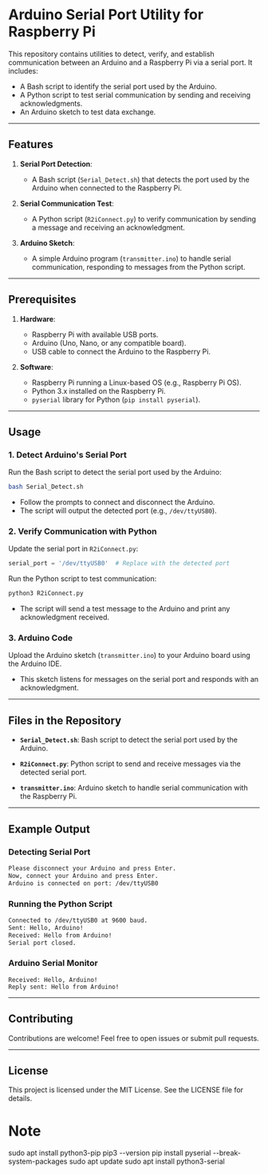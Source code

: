 
# Arduino Serial Port Utility for Raspberry Pi

This repository contains utilities to detect, verify, and establish communication between an Arduino and a Raspberry Pi via a serial port. It includes:

- A Bash script to identify the serial port used by the Arduino.
- A Python script to test serial communication by sending and receiving acknowledgments.
- An Arduino sketch to test data exchange.

---

## Features

1. **Serial Port Detection**:
   - A Bash script (`Serial_Detect.sh`) that detects the port used by the Arduino when connected to the Raspberry Pi.

2. **Serial Communication Test**:
   - A Python script (`R2iConnect.py`) to verify communication by sending a message and receiving an acknowledgment.

3. **Arduino Sketch**:
   - A simple Arduino program (`transmitter.ino`) to handle serial communication, responding to messages from the Python script.

---

## Prerequisites

1. **Hardware**:
   - Raspberry Pi with available USB ports.
   - Arduino (Uno, Nano, or any compatible board).
   - USB cable to connect the Arduino to the Raspberry Pi.

2. **Software**:
   - Raspberry Pi running a Linux-based OS (e.g., Raspberry Pi OS).
   - Python 3.x installed on the Raspberry Pi.
   - `pyserial` library for Python (`pip install pyserial`).

---

## Usage

### 1. Detect Arduino's Serial Port

Run the Bash script to detect the serial port used by the Arduino:
```bash
bash Serial_Detect.sh
```

- Follow the prompts to connect and disconnect the Arduino.
- The script will output the detected port (e.g., `/dev/ttyUSB0`).

### 2. Verify Communication with Python

Update the serial port in `R2iConnect.py`:
```python
serial_port = '/dev/ttyUSB0'  # Replace with the detected port
```

Run the Python script to test communication:
```bash
python3 R2iConnect.py
```

- The script will send a test message to the Arduino and print any acknowledgment received.

### 3. Arduino Code

Upload the Arduino sketch (`transmitter.ino`) to your Arduino board using the Arduino IDE.

- This sketch listens for messages on the serial port and responds with an acknowledgment.

---

## Files in the Repository

- **`Serial_Detect.sh`**:
  Bash script to detect the serial port used by the Arduino.

- **`R2iConnect.py`**:
  Python script to send and receive messages via the detected serial port.

- **`transmitter.ino`**:
  Arduino sketch to handle serial communication with the Raspberry Pi.

---

## Example Output

### Detecting Serial Port
```bash
Please disconnect your Arduino and press Enter.
Now, connect your Arduino and press Enter.
Arduino is connected on port: /dev/ttyUSB0
```

### Running the Python Script
```bash
Connected to /dev/ttyUSB0 at 9600 baud.
Sent: Hello, Arduino!
Received: Hello from Arduino!
Serial port closed.
```

### Arduino Serial Monitor
```plaintext
Received: Hello, Arduino!
Reply sent: Hello from Arduino!
```

---

## Contributing

Contributions are welcome! Feel free to open issues or submit pull requests.

---

## License

This project is licensed under the MIT License. See the LICENSE file for details.

# Note
sudo apt install python3-pip
pip3 --version
pip install pyserial --break-system-packages
sudo apt update
sudo apt install python3-serial
